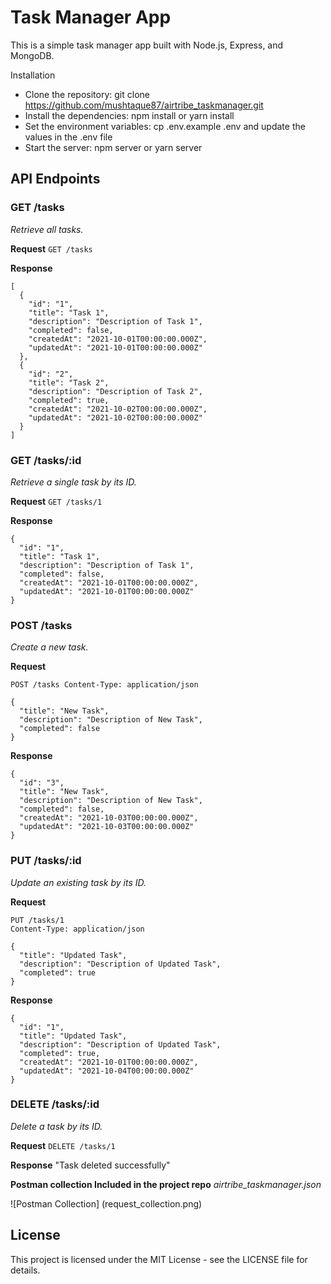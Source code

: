 # Task Manager App

This is a simple task manager app built with Node.js, Express, and MongoDB.

Installation

- Clone the repository: git clone https://github.com/mushtaque87/airtribe_taskmanager.git
- Install the dependencies: npm install or yarn install
- Set the environment variables: cp .env.example .env and update the values in the .env file
- Start the server: npm server or yarn server

## API Endpoints

### GET /tasks

_Retrieve all tasks._

**Request**
`GET /tasks`

**Response**

```
[
  {
    "id": "1",
    "title": "Task 1",
    "description": "Description of Task 1",
    "completed": false,
    "createdAt": "2021-10-01T00:00:00.000Z",
    "updatedAt": "2021-10-01T00:00:00.000Z"
  },
  {
    "id": "2",
    "title": "Task 2",
    "description": "Description of Task 2",
    "completed": true,
    "createdAt": "2021-10-02T00:00:00.000Z",
    "updatedAt": "2021-10-02T00:00:00.000Z"
  }
]
```

### GET /tasks/:id

_Retrieve a single task by its ID._

**Request**
`GET /tasks/1`

**Response**

```
{
  "id": "1",
  "title": "Task 1",
  "description": "Description of Task 1",
  "completed": false,
  "createdAt": "2021-10-01T00:00:00.000Z",
  "updatedAt": "2021-10-01T00:00:00.000Z"
}
```

### POST /tasks

_Create a new task._

**Request**

```
POST /tasks Content-Type: application/json

{
  "title": "New Task",
  "description": "Description of New Task",
  "completed": false
}

```

**Response**

```
{
  "id": "3",
  "title": "New Task",
  "description": "Description of New Task",
  "completed": false,
  "createdAt": "2021-10-03T00:00:00.000Z",
  "updatedAt": "2021-10-03T00:00:00.000Z"
}
```

### PUT /tasks/:id

_Update an existing task by its ID._

**Request**

```
PUT /tasks/1
Content-Type: application/json

{
  "title": "Updated Task",
  "description": "Description of Updated Task",
  "completed": true
}
```

**Response**

```
{
  "id": "1",
  "title": "Updated Task",
  "description": "Description of Updated Task",
  "completed": true,
  "createdAt": "2021-10-01T00:00:00.000Z",
  "updatedAt": "2021-10-04T00:00:00.000Z"
}
```

### DELETE /tasks/:id

_Delete a task by its ID._

**Request**
`DELETE /tasks/1`

**Response**
"Task deleted successfully"

**Postman collection Included in the project repo**
_airtribe_taskmanager.json_

![Postman Collection]
(request_collection.png)

## License

This project is licensed under the MIT License - see the LICENSE file for details.
